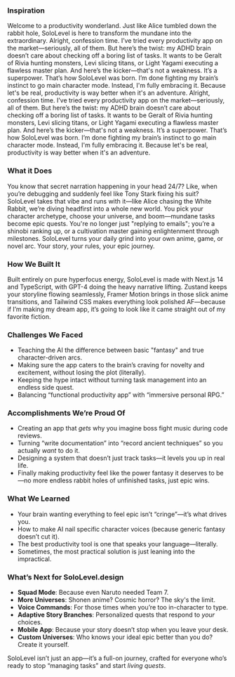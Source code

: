 ### Inspiration
Welcome to a productivity wonderland. Just like Alice tumbled down the rabbit hole, SoloLevel is here to transform the mundane into the extraordinary. Alright, confession time. I’ve tried every productivity app on the market—seriously, all of them. But here’s the twist: my ADHD brain doesn’t care about checking off a boring list of tasks. It wants to be Geralt of Rivia hunting monsters, Levi slicing titans, or Light Yagami executing a flawless master plan. And here’s the kicker—that's not a weakness. It’s a superpower. That’s how SoloLevel was born. I’m done fighting my brain’s instinct to go main character mode. Instead, I'm fully embracing it. Because let's be real, productivity is way better when it's an adventure.
Alright, confession time. I’ve tried every productivity app on the market—seriously, all of them. But here’s the twist: my ADHD brain doesn’t care about checking off a boring list of tasks. It wants to be Geralt of Rivia hunting monsters, Levi slicing titans, or Light Yagami executing a flawless master plan. And here’s the kicker—that's not a weakness. It’s a superpower. That’s how SoloLevel was born. I’m done fighting my brain’s instinct to go main character mode. Instead, I'm fully embracing it. Because let's be real, productivity is way better when it's an adventure.

### What it Does
You know that secret narration happening in your head 24/7? Like, when you’re debugging and suddenly feel like Tony Stark fixing his suit? SoloLevel takes that vibe and runs with it—like Alice chasing the White Rabbit, we’re diving headfirst into a whole new world. You pick your character archetype, choose your universe, and boom—mundane tasks become epic quests. You're no longer just "replying to emails"; you’re a shinobi ranking up, or a cultivation master gaining enlightenment through milestones. SoloLevel turns your daily grind into your own anime, game, or novel arc. Your story, your rules, your epic journey.

### How We Built It
Built entirely on pure hyperfocus energy, SoloLevel is made with Next.js 14 and TypeScript, with GPT-4 doing the heavy narrative lifting. Zustand keeps your storyline flowing seamlessly, Framer Motion brings in those slick anime transitions, and Tailwind CSS makes everything look polished AF—because if I’m making my dream app, it’s going to look like it came straight out of my favorite fiction.

### Challenges We Faced
- Teaching the AI the difference between basic "fantasy" and true character-driven arcs.
- Making sure the app caters to the brain’s craving for novelty and excitement, without losing the plot (literally).
- Keeping the hype intact without turning task management into an endless side quest.
- Balancing “functional productivity app” with “immersive personal RPG.”

### Accomplishments We’re Proud Of
- Creating an app that *gets* why you imagine boss fight music during code reviews.
- Turning “write documentation” into “record ancient techniques” so you actually *want* to do it.
- Designing a system that doesn’t just track tasks—it levels you up in real life.
- Finally making productivity feel like the power fantasy it deserves to be—no more endless rabbit holes of unfinished tasks, just epic wins.

### What We Learned
- Your brain wanting everything to feel epic isn’t “cringe”—it’s what drives you.
- How to make AI nail specific character voices (because generic fantasy doesn’t cut it).
- The best productivity tool is one that speaks your language—literally.
- Sometimes, the most practical solution is just leaning into the impractical.

### What’s Next for SoloLevel.design
- **Squad Mode**: Because even Naruto needed Team 7.
- **More Universes**: Shonen anime? Cosmic horror? The sky's the limit.
- **Voice Commands**: For those times when you’re too in-character to type.
- **Adaptive Story Branches**: Personalized quests that respond to *your* choices.
- **Mobile App**: Because your story doesn’t stop when you leave your desk.
- **Custom Universes**: Who knows your ideal epic better than you do? Create it yourself.

SoloLevel isn’t just an app—it’s a full-on journey, crafted for everyone who’s ready to stop “managing tasks” and start *living quests*.
